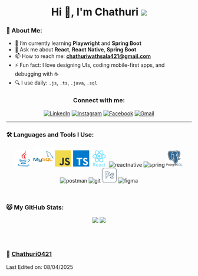 <h1 align="center">Hi 👋, I'm Chathuri <img height="40" src="https://emoji.gg/assets/emoji/7333-parrotdance.gif"></h1>





### 🤵 About Me:
- 🌱 I’m currently learning **Playwright** and **Spring Boot**
- 💬 Ask me about **React**, **React Native**, **Spring Boot**
- 📫 How to reach me: **chathuriwathsala421@gmail.com**
- ⚡ Fun fact: I love designing UIs, coding mobile-first apps, and debugging with ☕
- 🔍 I use daily: ```.js```, ```.ts```, ```.java```, ```.sql```


<h3 align="center">Connect with me:</h3>

<div align="center">

[![LinkedIn](https://img.shields.io/badge/LinkedIn-0077B5?style=for-the-badge&logo=linkedin&logoColor=white)](https://www.linkedin.com/in/chathuri-bandara-32569b325/?utm_source=share&utm_campaign=share_via&utm_content=profile&utm_medium=android_app)
[![Instagram](https://img.shields.io/badge/Instagram-E4405F?style=for-the-badge&logo=instagram&logoColor=white)](https://www.instagram.com/chathuri_421)
[![Facebook](https://img.shields.io/badge/Facebook-1877F2?style=for-the-badge&logo=facebook&logoColor=white)](https://www.facebook.com/share/16v7Py92gQ/)
[![Gmail](https://img.shields.io/badge/Gmail-D14836?style=for-the-badge&logo=gmail&logoColor=white)](mailto:chathuriwathsala421@gmail.com)


</div>

---

### 🛠️ Languages and Tools I Use:

<p align="center">
  <img src="https://raw.githubusercontent.com/devicons/devicon/master/icons/java/java-original.svg" alt="java" width="45" height="45"/>
  <img src="https://raw.githubusercontent.com/devicons/devicon/master/icons/mysql/mysql-original-wordmark.svg" alt="mysql" width="55" height="55"/>
  <img src="https://raw.githubusercontent.com/devicons/devicon/master/icons/javascript/javascript-original.svg" alt="javascript" width="45" height="45"/>
  <img src="https://raw.githubusercontent.com/devicons/devicon/master/icons/typescript/typescript-original.svg" alt="typescript" width="45" height="45"/>
  <img src="https://raw.githubusercontent.com/devicons/devicon/master/icons/react/react-original-wordmark.svg" alt="react" width="45" height="45"/>
  <img src="https://reactnative.dev/img/header_logo.svg" alt="reactnative" width="45" height="45"/>
  <img src="https://www.vectorlogo.zone/logos/springio/springio-icon.svg" alt="spring" width="40" height="40"/>
  <img src="https://raw.githubusercontent.com/devicons/devicon/master/icons/postgresql/postgresql-original-wordmark.svg" alt="postgresql" width="45" height="45"/>
  <img src="https://www.vectorlogo.zone/logos/getpostman/getpostman-icon.svg" alt="postman" width="40" height="40"/>
  <img src="https://www.vectorlogo.zone/logos/git-scm/git-scm-icon.svg" alt="git" width="45" height="45"/>
  <img src="https://raw.githubusercontent.com/devicons/devicon/master/icons/photoshop/photoshop-line.svg" alt="photoshop" width="40" height="40"/>
  <img src="https://www.vectorlogo.zone/logos/figma/figma-icon.svg" alt="figma" width="40" height="40"/>
</p>

<br>

### 🐱 My GitHub Stats:
<p align="center">
  <img height="150" src="https://github-readme-stats.vercel.app/api?username=chathuri0421&theme=react&show_icons=true&include_all_commits=true" />
  <img height="150" src="https://github-readme-stats.vercel.app/api/top-langs/?username=chathuri0421&theme=react&layout=compact" />
</p>

</p>
<br>
<br> 

### 🌱 [Chathuri0421](https://github.com/chathuri0421) 

Last Edited on: 08/04/2025


